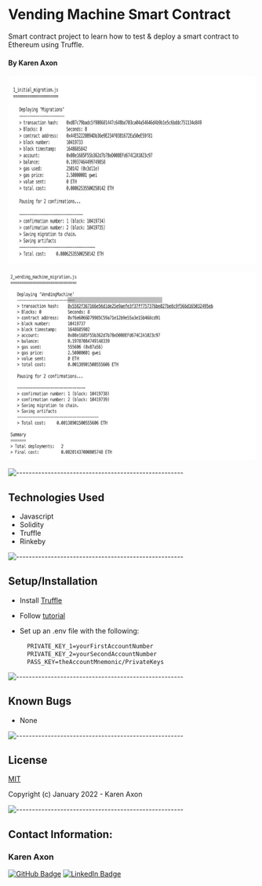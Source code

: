 # Vending Machine Smart Contract
Smart contract project to learn how to test & deploy a smart contract to Ethereum using Truffle.

#### By Karen Axon

<p align="left">
<img src="./images/img1.jpg" height="382px">
</p>
<p align="left">
<img src="./images/img2.jpg" height="382px">
</p>

![-----------------------------------------------------](https://raw.githubusercontent.com/andreasbm/readme/master/assets/lines/aqua.png)

## Technologies Used
* Javascript
* Solidity
* Truffle
* Rinkeby

![-----------------------------------------------------](https://raw.githubusercontent.com/andreasbm/readme/master/assets/lines/aqua.png)

## Setup/Installation 

* Install [Truffle](https://trufflesuite.com/)
* Follow [tutorial](https://www.youtube.com/watch?v=YYJgeV7sOvM&list=PLD_RqipW0-9usElaE6DZEkMpzUM2HJv2v&index=6)
* Set up an .env file with the following:
  
  ```
    PRIVATE_KEY_1=yourFirstAccountNumber
    PRIVATE_KEY_2=yourSecondAccountNumber
    PASS_KEY=theAccountMnemonic/PrivateKeys
  ```

![-----------------------------------------------------](https://raw.githubusercontent.com/andreasbm/readme/master/assets/lines/aqua.png)

## Known Bugs
* None

![-----------------------------------------------------](https://raw.githubusercontent.com/andreasbm/readme/master/assets/lines/aqua.png)

## License

[MIT](https://choosealicense.com/licenses/mit/)

Copyright (c) January 2022 - Karen Axon

![-----------------------------------------------------](https://raw.githubusercontent.com/andreasbm/readme/master/assets/lines/aqua.png)


## Contact Information:

<h3>Karen Axon</h3>

[![GitHub Badge](https://img.shields.io/badge/GitHub-100000?style=for-the-badge&logo=github&logoColor=white)](https://github.com/karenaxon)
[![LinkedIn Badge](https://img.shields.io/badge/LinkedIn-0077B5?style=for-the-badge&logo=linkedin&logoColor=white)](https://www.linkedin.com/in/kaxon)
